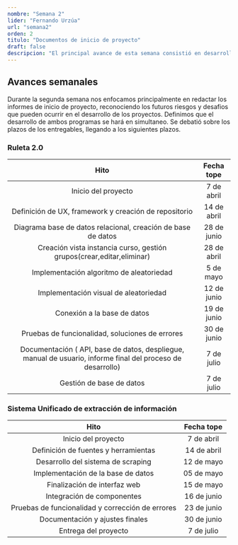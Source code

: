 ```yaml
---
nombre: "Semana 2"
lider: "Fernando Urzúa"
url: "semana2"
orden: 2
titulo: "Documentos de inicio de proyecto"
draft: false
descripcion: "El principal avance de esta semana consistió en desarrollar los 2 informes de inicio del proyecto, ruleta 2.0 y sistema de extracción de información"
---
```


## Avances semanales

Durante la segunda semana nos enfocamos principalmente en redactar los informes de inicio de proyecto, reconociendo los futuros riesgos y desafios que pueden ocurrir en el desarrollo de los proyectos.
Definimos que el desarrollo de ambos programas se hará en simultaneo.
Se debatió sobre los plazos de los entregables, llegando a los siguientes plazos.

### Ruleta 2.0
| Hito | Fecha tope |
| :---: | :---: |
|  Inicio del proyecto | 7 de abril |
|  Definición de UX, framework y creación de repositorio | 14 de abril  |
| Diagrama base de datos relacional, creación de base de datos | 28 de junio |
|  Creación vista instancia curso, gestión grupos(crear,editar,eliminar) | 28 de abril  |
|  Implementación algoritmo de aleatoriedad | 5 de mayo  |
| Implementación visual de aleatoriedad | 12 de junio |
| Conexión a la base de datos  | 19 de junio |
| Pruebas de funcionalidad, soluciones de errores | 30 de junio |
| Documentación ( API, base de datos, despliegue, manual de usuario, informe final del proceso de desarrollo) | 7 de julio  |
| Gestión de base de datos | 7 de julio |

### Sistema Unificado de extracción de información
| Hito | Fecha tope |
| :---: | :---: |
| Inicio del proyecto  |  7 de abril |
| Definición de fuentes y herramientas  | 14 de abril  |
|  Desarrollo del sistema de scraping | 12 de mayo  |
| Implementación de la base de datos  | 05 de mayo  |
| Finalización de interfaz web | 15 de mayo |
| Integración de componentes | 16 de junio |
| Pruebas de funcionalidad y corrección de errores | 23 de junio |
| Documentación y ajustes finales | 30 de junio |
| Entrega del proyecto | 7 de julio |

